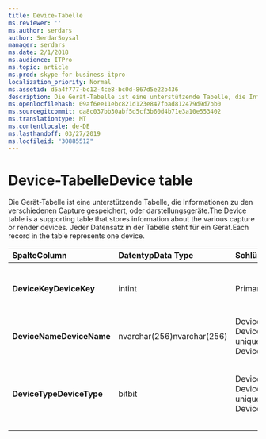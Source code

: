 ```yaml
---
title: Device-Tabelle
ms.reviewer: ''
ms.author: serdars
author: SerdarSoysal
manager: serdars
ms.date: 2/1/2018
ms.audience: ITPro
ms.topic: article
ms.prod: skype-for-business-itpro
localization_priority: Normal
ms.assetid: d5a4f777-bc12-4ce8-bc0d-867d5e22b436
description: Die Gerät-Tabelle ist eine unterstützende Tabelle, die Informationen zu den verschiedenen Capture gespeichert, oder darstellungsgeräte. Jeder Datensatz in der Tabelle steht für ein Gerät.
ms.openlocfilehash: 09af6ee11ebc821d123e847fbad812479d9d7bb0
ms.sourcegitcommit: da8c037bb30abf5d5cf3b60d4b71e3a10e553402
ms.translationtype: MT
ms.contentlocale: de-DE
ms.lasthandoff: 03/27/2019
ms.locfileid: "30885512"
---
```

# <a name="device-table"></a><span data-ttu-id="af477-104">Device-Tabelle</span><span class="sxs-lookup"><span data-stu-id="af477-104">Device table</span></span>
 
<span data-ttu-id="af477-105">Die Gerät-Tabelle ist eine unterstützende Tabelle, die Informationen zu den verschiedenen Capture gespeichert, oder darstellungsgeräte.</span><span class="sxs-lookup"><span data-stu-id="af477-105">The Device table is a supporting table that stores information about the various capture or render devices.</span></span> <span data-ttu-id="af477-106">Jeder Datensatz in der Tabelle steht für ein Gerät.</span><span class="sxs-lookup"><span data-stu-id="af477-106">Each record in the table represents one device.</span></span>
  
|<span data-ttu-id="af477-107">**Spalte**</span><span class="sxs-lookup"><span data-stu-id="af477-107">**Column**</span></span>|<span data-ttu-id="af477-108">**Datentyp**</span><span class="sxs-lookup"><span data-stu-id="af477-108">**Data Type**</span></span>|<span data-ttu-id="af477-109">**Schlüssel/Index**</span><span class="sxs-lookup"><span data-stu-id="af477-109">**Key/Index**</span></span>|<span data-ttu-id="af477-110">**Details**</span><span class="sxs-lookup"><span data-stu-id="af477-110">**Details**</span></span>|
|:-----|:-----|:-----|:-----|
|<span data-ttu-id="af477-111">**DeviceKey**</span><span class="sxs-lookup"><span data-stu-id="af477-111">**DeviceKey**</span></span> <br/> |<span data-ttu-id="af477-112">int</span><span class="sxs-lookup"><span data-stu-id="af477-112">int</span></span>  <br/> |<span data-ttu-id="af477-113">Primary</span><span class="sxs-lookup"><span data-stu-id="af477-113">Primary</span></span>  <br/> |<span data-ttu-id="af477-114">Eindeutige Zahl, die dieses Gerät identifiziert.</span><span class="sxs-lookup"><span data-stu-id="af477-114">Unique number identifying this device.</span></span>  <br/> |
|<span data-ttu-id="af477-115">**DeviceName**</span><span class="sxs-lookup"><span data-stu-id="af477-115">**DeviceName**</span></span> <br/> |<span data-ttu-id="af477-116">nvarchar(256)</span><span class="sxs-lookup"><span data-stu-id="af477-116">nvarchar(256)</span></span>  <br/> |<span data-ttu-id="af477-117">DeviceName + DeviceType ist unique</span><span class="sxs-lookup"><span data-stu-id="af477-117">DeviceName + DeviceType is unique</span></span>  <br/> |<span data-ttu-id="af477-118">Name des Aufnahmegeräts.</span><span class="sxs-lookup"><span data-stu-id="af477-118">Device name.</span></span>  <br/> |
|<span data-ttu-id="af477-119">**DeviceType**</span><span class="sxs-lookup"><span data-stu-id="af477-119">**DeviceType**</span></span> <br/> |<span data-ttu-id="af477-120">bit</span><span class="sxs-lookup"><span data-stu-id="af477-120">bit</span></span>  <br/> |<span data-ttu-id="af477-121">DeviceName + DeviceType ist unique</span><span class="sxs-lookup"><span data-stu-id="af477-121">DeviceName + DeviceType is unique</span></span>  <br/> |<span data-ttu-id="af477-122">Gerätetyp.</span><span class="sxs-lookup"><span data-stu-id="af477-122">Device type.</span></span> <span data-ttu-id="af477-123">1 ist ein Aufnahmegerät, 0 ist eine darstellungsgerät.</span><span class="sxs-lookup"><span data-stu-id="af477-123">1 is a capture device, 0 is a render device.</span></span>  <br/> |
   

